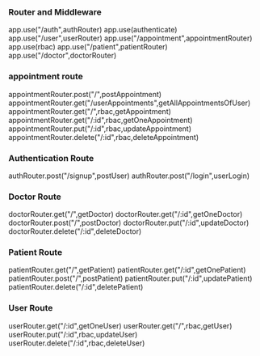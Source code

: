
<h3>Router and Middleware</h3>

app.use("/auth",authRouter)
app.use(authenticate)
app.use("/user",userRouter)
app.use("/appointment",appointmentRouter)
app.use(rbac)
app.use("/patient",patientRouter)
app.use("/doctor",doctorRouter)

<h3>appointment route</h3>

appointmentRouter.post("/",postAppointment)
appointmentRouter.get("/userAppointments",getAllAppointmentsOfUser)
appointmentRouter.get("/",rbac,getAppointment)
appointmentRouter.get("/:id",rbac,getOneAppointment)
appointmentRouter.put("/:id",rbac,updateAppointment)
appointmentRouter.delete("/:id",rbac,deleteAppointment)

<h3>Authentication Route</h3>

authRouter.post("/signup",postUser)
authRouter.post("/login",userLogin)

<h3>Doctor Route</h3>

doctorRouter.get("/",getDoctor)
doctorRouter.get("/:id",getOneDoctor)
doctorRouter.post("/",postDoctor)
doctorRouter.put("/:id",updateDoctor)
doctorRouter.delete("/:id",deleteDoctor)

<h3>Patient Route</h3>

patientRouter.get("/",getPatient)
patientRouter.get("/:id",getOnePatient)
patientRouter.post("/",postPatient)
patientRouter.put("/:id",updatePatient)
patientRouter.delete("/:id",deletePatient)

<h3>User Route</h3>

userRouter.get("/:id",getOneUser)
userRouter.get("/",rbac,getUser)
userRouter.put("/:id",rbac,updateUser)
userRouter.delete("/:id",rbac,deleteUser)








